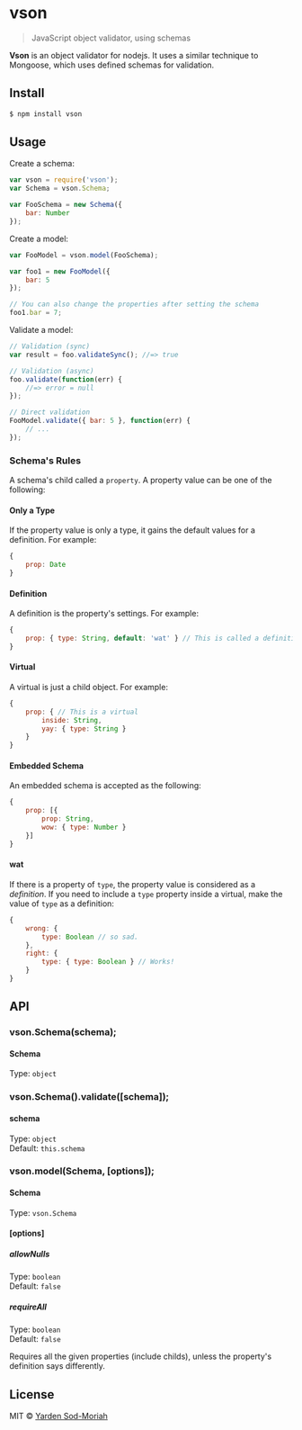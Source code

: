 # vson
> JavaScript object validator, using schemas

**Vson** is an object validator for nodejs. It uses
a similar technique to Mongoose, which uses defined schemas for validation.

## Install

```bash
$ npm install vson
```

## Usage
Create a schema:
```javascript
var vson = require('vson');
var Schema = vson.Schema;

var FooSchema = new Schema({
    bar: Number
});
```

Create a model:
```javascript
var FooModel = vson.model(FooSchema);

var foo1 = new FooModel({
    bar: 5
});

// You can also change the properties after setting the schema
foo1.bar = 7;
```

Validate a model:
```javascript
// Validation (sync)
var result = foo.validateSync(); //=> true

// Validation (async)
foo.validate(function(err) {
    //=> error = null
});

// Direct validation
FooModel.validate({ bar: 5 }, function(err) {
    // ...
});
```

### Schema's Rules
A schema's child called a `property`. A property value can be one of the following:

#### Only a Type
If the property value is only a type, it gains the default
values for a definition. For example:
```javascript
{
    prop: Date
}
```

#### Definition
A definition is the property's settings. For example:
```javascript
{
    prop: { type: String, default: 'wat' } // This is called a definition
}
```

#### Virtual
A virtual is just a child object. For example:
```javascript
{
    prop: { // This is a virtual
        inside: String,
        yay: { type: String }
    }
}
```

#### Embedded Schema
An embedded schema is accepted as the following:
```javascript
{
    prop: [{
        prop: String,
        wow: { type: Number }
    }]
}
```

#### wat
If there is a property of `type`, the property value is considered
as a *definition*. If you need to include a `type` property
inside a virtual, make the value of `type` as a definition:
```javascript
{
    wrong: {
        type: Boolean // so sad.
    },
    right: {
        type: { type: Boolean } // Works!
    }
}
```

## API

### vson.Schema(schema);

#### Schema
Type: `object`

### vson.Schema().validate([schema]);

#### schema
Type: `object`<br>
Default: `this.schema`

### vson.model(Schema, [options]);

#### Schema
Type: `vson.Schema`

#### [options]

##### allowNulls
Type: `boolean`<br>
Default: `false`

##### requireAll
Type: `boolean`<br>
Default: `false`

Requires all the given properties (include childs), unless the property's definition says differently.

## License
MIT © [Yarden Sod-Moriah](http://yardnsm.net/)
